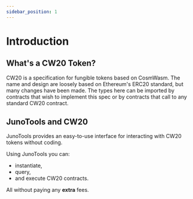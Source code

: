 ```yaml
---
sidebar_position: 1
---
```


# Introduction

## What's a CW20 Token?

CW20 is a specification for fungible tokens based on CosmWasm. The name and design are loosely based on Ethereum's ERC20 standard, but many changes have been made. The types here can be imported by contracts that wish to implement this spec or by contracts that call to any standard CW20 contract.

## JunoTools and CW20

JunoTools provides an easy-to-use interface for interacting with CW20 tokens without coding.

Using JunoTools you can:
- instantiate,
- query,
- and execute CW20 contracts. 

All without paying any **extra** fees.
